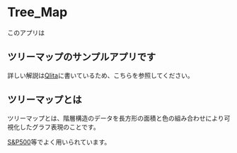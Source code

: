 # Tree_Map

このアプリは

## ツリーマップのサンプルアプリです

詳しい解説は[QIita](https://qiita.com/kosuke-nakazono/items/746c55f70b5a0faa556b)に書いているため、こちらを参照してください。

## ツリーマップとは

ツリーマップとは、階層構造のデータを長方形の面積と色の組み合わせにより可視化したグラフ表現のことです。

[S&P500](https://finviz.com/map.ashx)等でよく用いられています。


